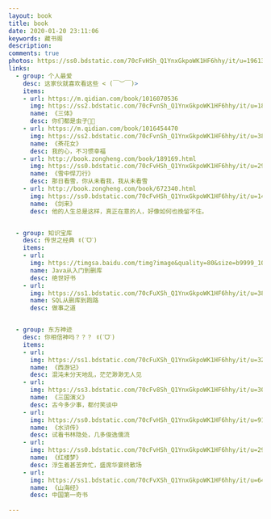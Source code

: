 ```yaml
---
layout: book
title: book
date: 2020-01-20 23:11:06
keywords: 藏书阁
description: 
comments: true
photos: https://ss0.bdstatic.com/70cFvHSh_Q1YnxGkpoWK1HF6hhy/it/u=1961345417,3205726409&fm=26&gp=0.jpg
links:
  - group: 个人最爱
    desc: 这家伙就喜欢看这些 < (￣︶￣)>
    items:
    - url: https://m.qidian.com/book/1016070536
      img: https://ss2.bdstatic.com/70cFvnSh_Q1YnxGkpoWK1HF6hhy/it/u=1884987646,3498928628&fm=26&gp=0.jpg
      name: 《三体》
      desc: 你们都是虫子🐛🐛
    - url: https://m.qidian.com/book/1016454470
      img: https://ss2.bdstatic.com/70cFvnSh_Q1YnxGkpoWK1HF6hhy/it/u=3857997138,426908270&fm=26&gp=0.jpg
      name: 《茶花女》
      desc: 我的心，不习惯幸福
    - url: http://book.zongheng.com/book/189169.html
      img: https://ss0.bdstatic.com/70cFvHSh_Q1YnxGkpoWK1HF6hhy/it/u=2935823930,2134283786&fm=26&gp=0.jpg
      name: 《雪中悍刀行》
      desc: 那日看雪，你从未看我，我从未看雪
    - url: http://book.zongheng.com/book/672340.html
      img: https://ss0.bdstatic.com/70cFvHSh_Q1YnxGkpoWK1HF6hhy/it/u=1416543679,424768799&fm=11&gp=0.jpg
      name: 《剑来》
      desc: 他的人生总是这样，真正在意的人，好像如何也挽留不住。


  - group: 知识宝库
    desc: 传世之经典 ꉂ(ˊᗜˋ)
    items:
    - url: 
      img: https://timgsa.baidu.com/timg?image&quality=80&size=b9999_10000&sec=1580395395016&di=5294b899ca7d600d917f7057cad2bca1&imgtype=0&src=http%3A%2F%2Fa2.att.hudong.com%2F43%2F87%2F20300543669437145007874802107.jpg
      name: Java从入门到删库
      desc: 绝世好书
    - url: 
      img: https://ss1.bdstatic.com/70cFuXSh_Q1YnxGkpoWK1HF6hhy/it/u=3853313707,2686910450&fm=26&gp=0.jpg
      name: SQL从删库到跑路
      desc: 做事之道


  - group: 东方神迹
    desc: 你相信神吗？？？ ꉂ(ˊᗜˋ)
    items:
    - url: 
      img: https://ss1.bdstatic.com/70cFuXSh_Q1YnxGkpoWK1HF6hhy/it/u=3247998090,3095689521&fm=26&gp=0.jpg
      name: 《西游记》
      desc: 混沌未分天地乱，茫茫渺渺无人见
    - url: 
      img: https://ss3.bdstatic.com/70cFv8Sh_Q1YnxGkpoWK1HF6hhy/it/u=3094356726,2084553577&fm=26&gp=0.jpg
      name: 《三国演义》
      desc: 古今多少事，都付笑谈中
    - url: 
      img: https://ss0.bdstatic.com/70cFvHSh_Q1YnxGkpoWK1HF6hhy/it/u=9114966,354539568&fm=26&gp=0.jpg
      name: 《水浒传》
      desc: 试看书林隐处，几多俊逸儒流
    - url: 
      img: https://ss0.bdstatic.com/70cFvHSh_Q1YnxGkpoWK1HF6hhy/it/u=2948838063,2246923651&fm=26&gp=0.jpg
      name: 《红楼梦》
      desc: 浮生着甚苦奔忙，盛席华宴终散场
    - url: 
      img: https://ss1.bdstatic.com/70cFvXSh_Q1YnxGkpoWK1HF6hhy/it/u=643668015,545468524&fm=26&gp=0.jpg
      name: 《山海经》
      desc: 中国第一奇书
	
---
```

